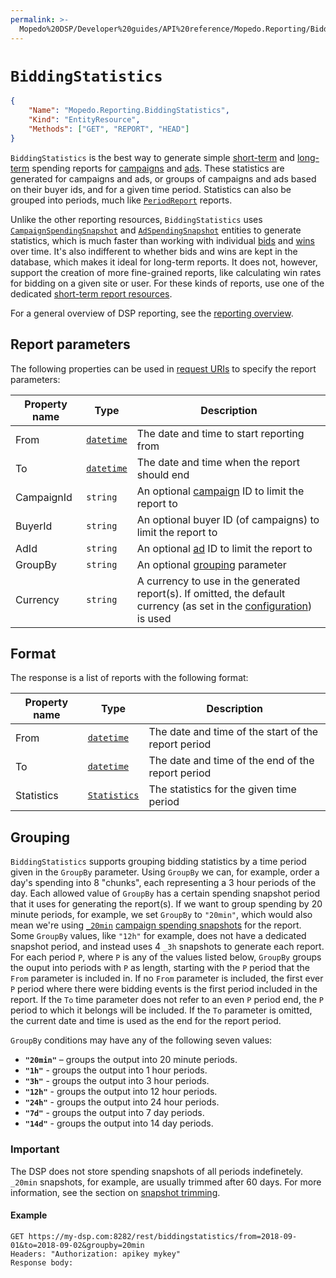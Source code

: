 ```yaml
---
permalink: >-
  Mopedo%20DSP/Developer%20guides/API%20reference/Mopedo.Reporting/BiddingStatistics/
---
```


# `BiddingStatistics`

```json
{
    "Name": "Mopedo.Reporting.BiddingStatistics",
    "Kind": "EntityResource",
    "Methods": ["GET", "REPORT", "HEAD"]
}
```

`BiddingStatistics` is the best way to generate simple [short-term](../Reporting%20overview#short-term-reports) and [long-term](../Reporting%20overview#short-term-reports) spending reports for [campaigns](../Campaign) and [ads](../Ad). These statistics are generated for campaigns and ads, or groups of campaigns and ads based on their buyer ids, and for a given time period. Statistics can also be grouped into periods, much like [`PeriodReport`](../PeriodReport) reports.

Unlike the other reporting resources, `BiddingStatistics` uses [`CampaignSpendingSnapshot`](../../Mopedo.Bidding/CampaignSpendingSnapshot) and [`AdSpendingSnapshot`](../../Mopedo.Bidding/AdSpendingSnapshot) entities to generate statistics, which is much faster than working with individual [bids](../../Mopedo.Database/Bid) and [wins](../../Mopedo.Database/Win) over time. It's also indifferent to whether bids and wins are kept in the database, which makes it ideal for long-term reports. It does not, however, support the creation of more fine-grained reports, like calculating win rates for bidding on a given site or user. For these kinds of reports, use one of the dedicated [short-term report resources](../Reporting%20overview#short-term-reports).

For a general overview of DSP reporting, see the [reporting overview](../Reporting%20overview).

## Report parameters

The following properties can be used in [request URIs](../../../../../RESTar/Consuming%20a%20RESTar%20API/URI) to specify the report parameters:

Property name | Type                         | Description
------------- | ---------------------------- | ---------------------------------------------------------------------------------------------------------------------------------------------------------------------------------
From          | [`datetime`](../../Datetime) | The date and time to start reporting from
To            | [`datetime`](../../Datetime) | The date and time when the report should end
CampaignId    | `string`                     | An optional [campaign](../Campaign) ID to limit the report to
BuyerId       | `string`                     | An optional buyer ID (of campaigns) to limit the report to
AdId          | `string`                     | An optional [ad](../Ad) ID to limit the report to
GroupBy       | `string`                     | An optional [grouping](#grouping) parameter
Currency      | `string`                     | A currency to use in the generated report(s). If omitted, the default currency (as set in the [configuration](../../../../Administration%20guides/Configuration%20guide)) is used

## Format

The response is a list of reports with the following format:

Property name | Type                                            | Description
------------- | ----------------------------------------------- | ---------------------------------------------------
From          | [`datetime`](../../Datetime)                    | The date and time of the start of the report period
To            | [`datetime`](../../Datetime)                    | The date and time of the end of the report period
Statistics    | [`Statistics`](../../Mopedo.Bidding/Statistics) | The statistics for the given time period

## Grouping

`BiddingStatistics` supports grouping bidding statistics by a time period given in the `GroupBy` parameter. Using `GroupBy` we can, for example, order a day's spending into 8 "chunks", each representing a 3 hour periods of the day. Each allowed value of `GroupBy` has a certain spending snapshot period that it uses for generating the report(s). If we want to group spending by 20 minute periods, for example, we set `GroupBy` to `"20min"`, which would also mean we're using [`_20min`]() [campaign spending snapshots](../../Mopedo.Bidding/CampaignSpendingSnapshot) for the report. Some `GroupBy` values, like `"12h"` for example, does not have a dedicated snapshot period, and instead uses 4 `_3h` snapshots to generate each report. For each period `P`, where `P` is any of the values listed below, `GroupBy` groups the ouput into periods with `P` as length, starting with the `P` period that the `From` parameter is included in. If no `From` parameter is included, the first ever `P` period where there were bidding events is the first period included in the report. If the `To` time parameter does not refer to an even `P` period end, the `P` period to which it belongs will be included. If the `To` parameter is omitted, the current date and time is used as the end for the report period.

`GroupBy` conditions may have any of the following seven values:

- **`"20min"`** – groups the output into 20 minute periods.
- **`"1h"`** - groups the output into 1 hour periods.
- **`"3h"`** - groups the output into 3 hour periods.
- **`"12h"`** - groups the output into 12 hour periods.
- **`"24h"`** - groups the output into 24 hour periods.
- **`"7d"`** - groups the output into 7 day periods.
- **`"14d"`** - groups the output into 14 day periods.

### Important

The DSP does not store spending snapshots of all periods indefinetely. `_20min` snapshots, for example, are usually trimmed after 60 days. For more information, see the section on [snapshot trimming](../../Mopedo.Bidding/CampaignSpendingSnapshot#snapshot-trimming).

#### Example

```
GET https://my-dsp.com:8282/rest/biddingstatistics/from=2018-09-01&to=2018-09-02&groupby=20min
Headers: "Authorization: apikey mykey"
Response body:
```
